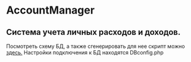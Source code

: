 # AccountManager
<h2>Система учета личных расходов и доходов.</h2>

Посмотреть схему БД, а также сгенерировать для нее скрипт можно <a href="http://dbdesigner.net/designer/schema/130616">здесь.</a>
Настройки подключения к БД находятся DBconfig.php
